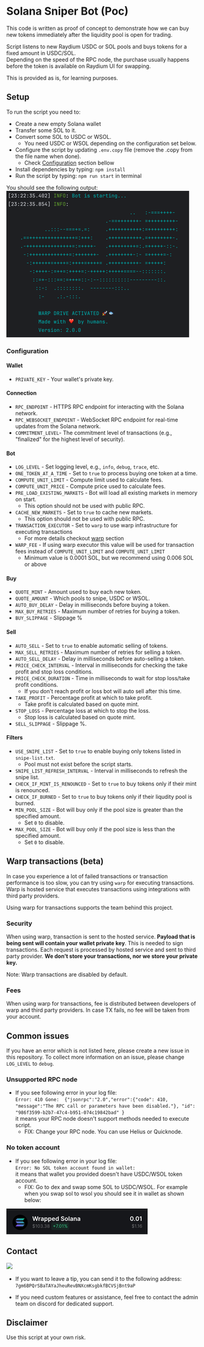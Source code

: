 
# Solana Sniper Bot (Poc)
This code is written as proof of concept to demonstrate how we can buy new tokens immediately after the liquidity pool is open for trading.

Script listens to new Raydium USDC or SOL pools and buys tokens for a fixed amount in USDC/SOL.  
Depending on the speed of the RPC node, the purchase usually happens before the token is available on Raydium UI for swapping.

This is provided as is, for learning purposes.

## Setup
To run the script you need to:
- Create a new empty Solana wallet
- Transfer some SOL to it.
- Convert some SOL to USDC or WSOL.
  - You need USDC or WSOL depending on the configuration set below.
- Configure the script by updating `.env.copy` file (remove the .copy from the file name when done).
  - Check [Configuration](#configuration) section bellow
- Install dependencies by typing: `npm install`
- Run the script by typing: `npm run start` in terminal

You should see the following output:  
![output](readme/output.png)

### Configuration

#### Wallet
- `PRIVATE_KEY` - Your wallet's private key.

#### Connection
- `RPC_ENDPOINT` - HTTPS RPC endpoint for interacting with the Solana network.
- `RPC_WEBSOCKET_ENDPOINT` - WebSocket RPC endpoint for real-time updates from the Solana network.
- `COMMITMENT_LEVEL`- The commitment level of transactions (e.g., "finalized" for the highest level of security).

#### Bot
- `LOG_LEVEL` - Set logging level, e.g., `info`, `debug`, `trace`, etc.
- `ONE_TOKEN_AT_A_TIME` - Set to `true` to process buying one token at a time.
- `COMPUTE_UNIT_LIMIT` - Compute limit used to calculate fees.
- `COMPUTE_UNIT_PRICE` - Compute price used to calculate fees.
- `PRE_LOAD_EXISTING_MARKETS` - Bot will load all existing markets in memory on start.
  - This option should not be used with public RPC.
- `CACHE_NEW_MARKETS` - Set to `true` to cache new markets.
  - This option should not be used with public RPC.
- `TRANSACTION_EXECUTOR` - Set to `warp` to use warp infrastructure for executing transactions
  - For more details checkout [warp](#warp-transactions-beta) section
- `WARP_FEE` - If using warp executor this value will be used for transaction fees instead of `COMPUTE_UNIT_LIMIT` and `COMPUTE_UNIT_LIMIT`
  - Minimum value is 0.0001 SOL, but we recommend using 0.006 SOL or above 
#### Buy
- `QUOTE_MINT` - Amount used to buy each new token.
- `QUOTE_AMOUNT` - Which pools to snipe, USDC or WSOL.
- `AUTO_BUY_DELAY` - Delay in milliseconds before buying a token.
- `MAX_BUY_RETRIES` - Maximum number of retries for buying a token.
- `BUY_SLIPPAGE` - Slippage %

#### Sell
- `AUTO_SELL` - Set to `true` to enable automatic selling of tokens.
- `MAX_SELL_RETRIES` - Maximum number of retries for selling a token.
- `AUTO_SELL_DELAY` -  Delay in milliseconds before auto-selling a token.
- `PRICE_CHECK_INTERVAL` - Interval in milliseconds for checking the take profit and stop loss conditions.
- `PRICE_CHECK_DURATION` - Time in milliseconds to wait for stop loss/take profit conditions.
  - If you don't reach profit or loss bot will auto sell after this time.
- `TAKE_PROFIT` - Percentage profit at which to take profit.
  - Take profit is calculated based on quote mint.
- `STOP_LOSS` - Percentage loss at which to stop the loss.
  - Stop loss is calculated based on quote mint.
- `SELL_SLIPPAGE` - Slippage %.

#### Filters
- `USE_SNIPE_LIST` - Set to `true` to enable buying only tokens listed in `snipe-list.txt`.
  - Pool must not exist before the script starts.
- `SNIPE_LIST_REFRESH_INTERVAL` - Interval in milliseconds to refresh the snipe list.
- `CHECK_IF_MINT_IS_RENOUNCED` - Set to `true` to buy tokens only if their mint is renounced.
- `CHECK_IF_BURNED` - Set to `true` to buy tokens only if their liqudity pool is burned.
- `MIN_POOL_SIZE` - Bot will buy only if the pool size is greater than the specified amount.
  - Set `0` to disable.
- `MAX_POOL_SIZE` - Bot will buy only if the pool size is less than the specified amount.
  - Set `0` to disable.

## Warp transactions (beta)
In case you experience a lot of failed transactions or transaction performance is too slow, you can try using `warp` for executing transactions.
Warp is hosted service that executes transactions using integrations with third party providers.

Using warp for transactions supports the team behind this project.

### Security
When using warp, transaction is sent to the hosted service.
**Payload that is being sent will contain your wallet private key**. This is needed to sign transactions.
Each request is processed by hosted service and sent to third party provider.
**We don't store your transactions, nor we store your private key.**

Note: Warp transactions are disabled by default.

### Fees
When using warp for transactions, fee is distributed between developers of warp and third party providers.
In case TX fails, no fee will be taken from your account.

## Common issues
If you have an error which is not listed here, please create a new issue in this repository.
To collect more information on an issue, please change `LOG_LEVEL` to `debug`.

### Unsupported RPC node
- If you see following error in your log file:  
  `Error: 410 Gone:  {"jsonrpc":"2.0","error":{"code": 410, "message":"The RPC call or parameters have been disabled."}, "id": "986f3599-b2b7-47c4-b951-074c19842bad" }`  
  it means your RPC node doesn't support methods needed to execute script.
  - FIX: Change your RPC node. You can use Helius or Quicknode.

### No token account
- If you see following error in your log file:  
  `Error: No SOL token account found in wallet: `  
  it means that wallet you provided doesn't have USDC/WSOL token account.
  - FIX: Go to dex and swap some SOL to USDC/WSOL. For example when you swap sol to wsol you should see it in wallet as shown below:

![wsol](readme/wsol.png)

## Contact
[![](https://img.shields.io/discord/1201826085655023616?color=5865F2&logo=Discord&style=flat-square)](https://discord.gg/xYUETCA2aP)

- If you want to leave a tip, you can send it to the following address:
`7gm6BPQrSBaTAYaJheuRevBNXcmKsgbkfBCVSjBnt9aP`

- If you need custom features or assistance, feel free to contact the admin team on discord for dedicated support.

## Disclaimer

Use this script at your own risk.
